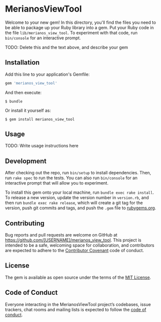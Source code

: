 # MerianosViewTool

Welcome to your new gem! In this directory, you'll find the files you need to be able to package up your Ruby library into a gem. Put your Ruby code in the file `lib/merianos_view_tool`. To experiment with that code, run `bin/console` for an interactive prompt.

TODO: Delete this and the text above, and describe your gem

## Installation

Add this line to your application's Gemfile:

```ruby
gem 'merianos_view_tool'
```

And then execute:

    $ bundle

Or install it yourself as:

    $ gem install merianos_view_tool

## Usage

TODO: Write usage instructions here

## Development

After checking out the repo, run `bin/setup` to install dependencies. Then, run `rake spec` to run the tests. You can also run `bin/console` for an interactive prompt that will allow you to experiment.

To install this gem onto your local machine, run `bundle exec rake install`. To release a new version, update the version number in `version.rb`, and then run `bundle exec rake release`, which will create a git tag for the version, push git commits and tags, and push the `.gem` file to [rubygems.org](https://rubygems.org).

## Contributing

Bug reports and pull requests are welcome on GitHub at https://github.com/[USERNAME]/merianos_view_tool. This project is intended to be a safe, welcoming space for collaboration, and contributors are expected to adhere to the [Contributor Covenant](http://contributor-covenant.org) code of conduct.

## License

The gem is available as open source under the terms of the [MIT License](https://opensource.org/licenses/MIT).

## Code of Conduct

Everyone interacting in the MerianosViewTool project’s codebases, issue trackers, chat rooms and mailing lists is expected to follow the [code of conduct](https://github.com/[USERNAME]/merianos_view_tool/blob/master/CODE_OF_CONDUCT.md).
